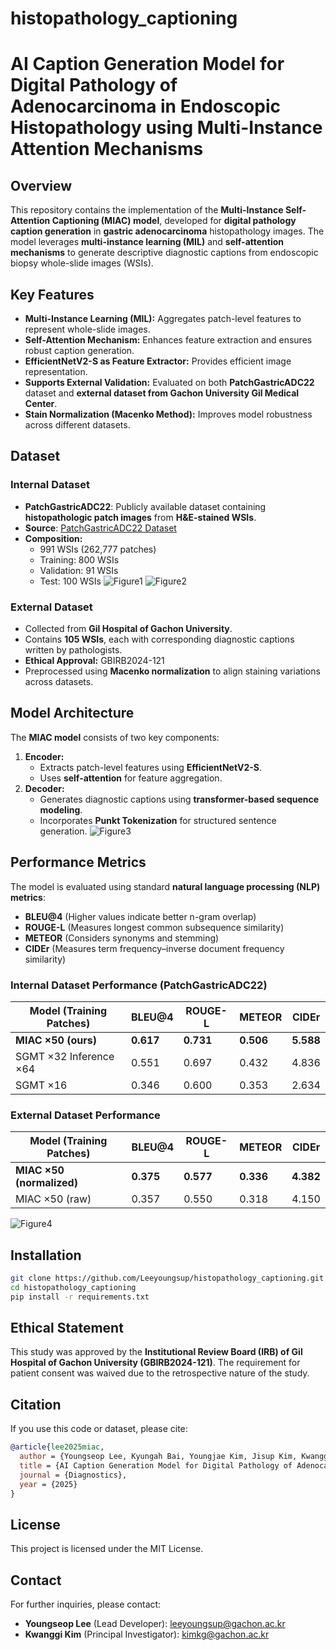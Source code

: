 # histopathology_captioning






# AI Caption Generation Model for Digital Pathology of Adenocarcinoma in Endoscopic Histopathology using Multi-Instance Attention Mechanisms

## Overview
This repository contains the implementation of the **Multi-Instance Self-Attention Captioning (MIAC) model**, developed for **digital pathology caption generation** in **gastric adenocarcinoma** histopathology images. The model leverages **multi-instance learning (MIL)** and **self-attention mechanisms** to generate descriptive diagnostic captions from endoscopic biopsy whole-slide images (WSIs).

## Key Features
- **Multi-Instance Learning (MIL):** Aggregates patch-level features to represent whole-slide images.
- **Self-Attention Mechanism:** Enhances feature extraction and ensures robust caption generation.
- **EfficientNetV2-S as Feature Extractor:** Provides efficient image representation.
- **Supports External Validation:** Evaluated on both **PatchGastricADC22** dataset and **external dataset from Gachon University Gil Medical Center**.
- **Stain Normalization (Macenko Method):** Improves model robustness across different datasets.

## Dataset
### Internal Dataset
- **PatchGastricADC22**: Publicly available dataset containing **histopathologic patch images** from **H&E-stained WSIs**.
- **Source**: [PatchGastricADC22 Dataset](https://www.kaggle.com/datasets/sanikapadegaonkar/patchgastricadc22)
- **Composition:**
  - 991 WSIs (262,777 patches)
  - Training: 800 WSIs
  - Validation: 91 WSIs
  - Test: 100 WSIs
![Figure1](https://github.com/user-attachments/assets/a9310a3e-fbd0-419a-9204-afa073fb8733)
![Figure2](https://github.com/user-attachments/assets/cc1738d1-e656-4c21-91f7-bd5640e2eb18)
### External Dataset
- Collected from **Gil Hospital of Gachon University**.
- Contains **105 WSIs**, each with corresponding diagnostic captions written by pathologists.
- **Ethical Approval:** GBIRB2024-121
- Preprocessed using **Macenko normalization** to align staining variations across datasets.

## Model Architecture
The **MIAC model** consists of two key components:
1. **Encoder:**
   - Extracts patch-level features using **EfficientNetV2-S**.
   - Uses **self-attention** for feature aggregation.
2. **Decoder:**
   - Generates diagnostic captions using **transformer-based sequence modeling**.
   - Incorporates **Punkt Tokenization** for structured sentence generation.
![Figure3](https://github.com/user-attachments/assets/0474ea39-2a1f-468e-bf61-b9e020dfbc2f)
## Performance Metrics
The model is evaluated using standard **natural language processing (NLP) metrics**:
- **BLEU@4** (Higher values indicate better n-gram overlap)
- **ROUGE-L** (Measures longest common subsequence similarity)
- **METEOR** (Considers synonyms and stemming)
- **CIDEr** (Measures term frequency–inverse document frequency similarity)

### Internal Dataset Performance (PatchGastricADC22)
| Model (Training Patches) | BLEU@4 | ROUGE-L | METEOR | CIDEr |
|--------------------------|--------|---------|--------|-------|
| **MIAC ×50 (ours)** | **0.617** | **0.731** | **0.506** | **5.588** |
| SGMT ×32 Inference ×64 | 0.551 | 0.697 | 0.432 | 4.836 |
| SGMT ×16 | 0.346 | 0.600 | 0.353 | 2.634 |

### External Dataset Performance
| Model (Training Patches) | BLEU@4 | ROUGE-L | METEOR | CIDEr |
|--------------------------|--------|---------|--------|-------|
| **MIAC ×50 (normalized)** | **0.375** | **0.577** | **0.336** | **4.382** |
| MIAC ×50 (raw) | 0.357 | 0.550 | 0.318 | 4.150 |


![Figure4](https://github.com/user-attachments/assets/e59800a7-f41c-4196-90e5-799047cce69a)
## Installation
```bash
git clone https://github.com/Leeyoungsup/histopathology_captioning.git
cd histopathology_captioning
pip install -r requirements.txt
```
## Ethical Statement
This study was approved by the **Institutional Review Board (IRB) of Gil Hospital of Gachon University (GBIRB2024-121)**. The requirement for patient consent was waived due to the retrospective nature of the study.

## Citation
If you use this code or dataset, please cite:
```bibtex
@article{lee2025miac,
  author = {Youngseop Lee, Kyungah Bai, Youngjae Kim, Jisup Kim, Kwanggi Kim},
  title = {AI Caption Generation Model for Digital Pathology of Adenocarcinoma in Endoscopic Histopathology using Multi-Instance Attention Mechanisms},
  journal = {Diagnostics},
  year = {2025}
}
```

## License
This project is licensed under the MIT License.

## Contact
For further inquiries, please contact:
- **Youngseop Lee** (Lead Developer): leeyoungsup@gachon.ac.kr
- **Kwanggi Kim** (Principal Investigator): kimkg@gachon.ac.kr
